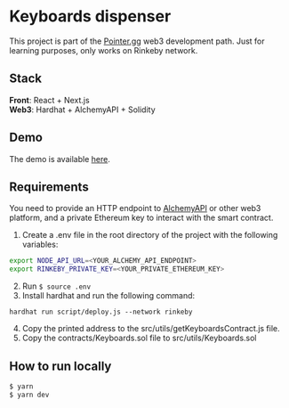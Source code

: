 # Keyboards dispenser

This project is part of the [Pointer.gg](https://www.pointer.gg/) web3 development path. Just for learning purposes, only works on Rinkeby network.

## Stack
**Front**: React + Next.js   
**Web3**: Hardhat + AlchemyAPI + Solidity

## Demo

The demo is available [here](https://keyboards-dispenser.santek.dev/).

## Requirements

You need to provide an HTTP endpoint to [AlchemyAPI](https://alchemy.com/?r=DI5MzQ2Nzg2NzA2O) or other web3 platform, and a private Ethereum key to interact with the smart contract.

1. Create a .env file in the root directory of the project with the following variables:
```bash
export NODE_API_URL=<YOUR_ALCHEMY_API_ENDPOINT>
export RINKEBY_PRIVATE_KEY=<YOUR_PRIVATE_ETHEREUM_KEY>
```
2. Run ```$ source .env```
3. Install hardhat and run the following command:
```
hardhat run script/deploy.js --network rinkeby
```
4. Copy the printed address to the src/utils/getKeyboardsContract.js file.
5. Copy the contracts/Keyboards.sol file to src/utils/Keyboards.sol

## How to run locally

```bash
$ yarn
$ yarn dev
```
